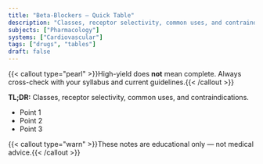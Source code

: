 ```yaml
---
title: "Beta-Blockers — Quick Table"
description: "Classes, receptor selectivity, common uses, and contraindications."
subjects: ["Pharmacology"]
systems: ["Cardiovascular"]
tags: ["drugs", "tables"]
draft: false
---
```


{{< callout type="pearl" >}}High-yield does **not** mean complete. Always cross-check with your syllabus and current guidelines.{{< /callout >}}  

**TL;DR:** Classes, receptor selectivity, common uses, and contraindications.

- Point 1  
- Point 2  
- Point 3

{{< callout type="warn" >}}These notes are educational only — not medical advice.{{< /callout >}}
